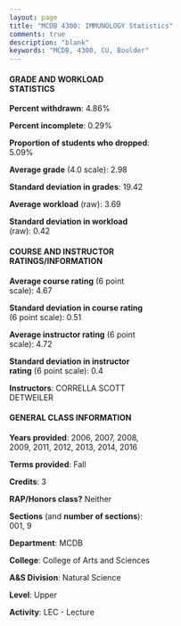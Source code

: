 ```yaml
---
layout: page
title: "MCDB 4300: IMMUNOLOGY Statistics"
comments: true
description: "blank"
keywords: "MCDB, 4300, CU, Boulder"
--- 
```

<head>
<script src="https://ajax.googleapis.com/ajax/libs/jquery/2.1.3/jquery.min.js"></script>
<script src="https://dl.dropboxusercontent.com/s/pc42nxpaw1ea4o9/highcharts.js?dl=0"></script>
<!-- <script src="../assets/js/highcharts.js"></script> -->
<style type="text/css">@font-face {
	font-family: "Bebas Neue";
	src: url(https://www.filehosting.org/file/details/544349/BebasNeue%20Regular.otf) format("opentype");
	}
	h1.Bebas { 
		font-family: "Bebas Neue", Verdana, Tahoma;
	}
</style>
</head>
<body>
	<div id="container" style="float: right; width: 45%; height: 88%; margin-left: 2.5%; margin-right: 2.5%;"></div>
	<script language="JavaScript">
		$(document).ready(function() {
		var chart = {type: 'column'};
		var title = {text: 'Grade Distribution'};
		var xAxis = {categories: ['A','B','C','D','F'],crosshair: true};
		var yAxis = {min: 0,title: {text: 'Percentage'}};
		var tooltip = {headerFormat: '<center><b><span style="font-size:20px">{point.key}</span></b></center>',
		               pointFormat: '<td style="padding:0"><b>{point.y:.1f}%</b></td>',
		               footerFormat: '</table>',shared: true,useHTML: true};
		var plotOptions = {column: {pointPadding: 0.0,borderWidth: 0}};  
		var credits = {enabled: false};var series= [{name: 'Percent',data: [30.05,42.39,23.36,2.36,1.84,]}];
		var json = {};
		json.chart = chart;
		json.title = title;
		json.tooltip = tooltip;
		json.xAxis = xAxis;
		json.yAxis = yAxis;  
		json.series = series;
		json.plotOptions = plotOptions;  
		json.credits = credits;
		$('#container').highcharts(json);
	});
	</script>
</body>
			   
#### GRADE AND WORKLOAD STATISTICS

**Percent withdrawn**: 4.86%

**Percent incomplete**: 0.29%

**Proportion of students who dropped**: 5.09%

**Average grade** (4.0 scale): 2.98

**Standard deviation in grades**: 19.42

**Average workload** (raw): 3.69

**Standard deviation in workload** (raw): 0.42

#### COURSE AND INSTRUCTOR RATINGS/INFORMATION

**Average course rating** (6 point scale): 4.67

**Standard deviation in course rating** (6 point scale): 0.51

**Average instructor rating** (6 point scale): 4.72

**Standard deviation in instructor rating** (6 point scale): 0.4

**Instructors**: CORRELLA SCOTT DETWEILER

#### GENERAL CLASS INFORMATION

**Years provided**: 2006, 2007, 2008, 2009, 2011, 2012, 2013, 2014, 2016

**Terms provided**: Fall

**Credits**: 3

**RAP/Honors class?** Neither

**Sections** (and **number of sections**): 001, 9

**Department**: MCDB

**College**: College of Arts and Sciences

**A&S Division**: Natural Science

**Level**: Upper

**Activity**: LEC - Lecture